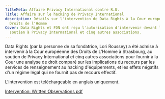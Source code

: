 ```yaml
---
TitleMeta: Affaire Privacy International contre R.U.
Title: Affaire sur le hacking de Privacy International
description: Détails sur l'intervention de Data Rights à la Cour européenne des
  Droits de l'Homme
Cover: Data Rights et FDN ont reçu l'autorisation d'intervenir devant la CEDH en
  soutien à Privacy International et cinq autres associations.
---
```

Data Rights (par la personne de sa fondatrice, Lori Roussey) a été admise à intervenir à la Cour européenne des Droits de L'Homme à Strasbourg, au soutien de Privacy International et cinq autres associations pour fournir à la Cour une analyse de droit comparé sur les implications du recours par les services de renseignement au hacking d'équipements, et les effets négatifs d'un régime légal qui ne fournit pas de recours effectif.

L'intervention est téléchargeable en anglais uniquement.

<a class="attachment document" href="https://data.datarights.ngo/s/fMDcTXZH5rG8tXm/download">
<p class="filename">Intervention: Written Observations
<span class="filetype pdf">pdf</span></p>
</a>